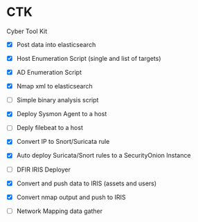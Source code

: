 # CTK

Cyber Tool Kit

- [x] Post data into elasticsearch
- [X] Host Enumeration Script (single and list of targets)
- [X] AD Enumeration Script
- [X] Nmap xml to elasticsearch
- [ ] Simple binary analysis script
- [X] Deploy Sysmon Agent to a host
- [ ] Deply filebeat to a host
- [X] Convert IP to Snort/Suricata rule
- [X] Auto deploy Suricata/Snort rules to a SecurityOnion Instance
- [ ] DFIR IRIS Deployer
- [X] Convert and push data to IRIS (assets and users)
- [X] Convert nmap output and push to IRIS
- [ ] Network Mapping data gather

